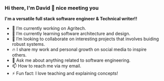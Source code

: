 ### Hi there, I'm David 👋 nice meeting you 


**I'm a versatile full stack software engineer & Technical writer!!**

- 🔭 I’m currently working on Agritech.
- 🌱 I’m currently learning software architecture and design.
- 👯 I’m looking to collaborate on interesting projects that involves buiding robust systems.
- 🔥 I share my work and personal growth on social media to inspire others.
- 💬 Ask me about anything related to software engineering.
- 📫 How to reach me via my email.
- ⚡ Fun fact: I love teaching and explaining concepts!
